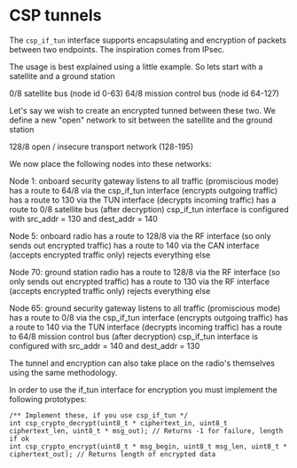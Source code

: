 CSP tunnels
===========

The `csp_if_tun` interface supports encapsulating and encryption of packets between two endpoints.
The inspiration comes from IPsec.

The usage is best explained using a little example. So lets start with a satellite and a ground station

0/8 satellite bus (node id 0-63)
64/8 mission control bus (node id 64-127)

Let's say we wish to create an encrypted tunned between these two. We define a new "open" network to sit
between the satellite and the ground station

128/8 open / insecure transport network (128-195)

We now place the following nodes into these networks:

Node 1: onboard security gateway
    listens to all traffic (promiscious mode)
    has a route to 64/8 via the csp_if_tun interface (encrypts outgoing traffic)
    has a route to 130 via the TUN interface (decrypts incoming traffic)
    has a route to 0/8 satellite bus (after decryption)
    csp_if_tun interface is configured with src_addr = 130 and dest_addr = 140

Node 5: onboard radio
    has a route to 128/8 via the RF interface (so only sends out encrypted traffic)
    has a route to 140 via the CAN interface (accepts encrypted traffic only)
    rejects everything else

Node 70: ground station radio
    has a route to 128/8 via the RF interface (so only sends out encrypted traffic)
    has a route to 130 via the RF interface (accepts encrypted traffic only)
    rejects everything else

Node 65: ground security gateway
    listens to all traffic (promiscious mode)
    has a route to 0/8 via the csp_if_tun interface (encrypts outgoing traffic)
    has a route to 140 via the TUN interface (decrypts incoming traffic)
    has a route to 64/8 mission control bus (after decryption)
    csp_if_tun interface is configured with src_addr = 140 and dest_addr = 130

The tunnel and encryption can also take place on the radio's themselves using the same
methodology.

In order to use the if_tun interface for encryption you must implement the following
prototypes:

```
/** Implement these, if you use csp_if_tun */
int csp_crypto_decrypt(uint8_t * ciphertext_in, uint8_t ciphertext_len, uint8_t * msg_out); // Returns -1 for failure, length if ok
int csp_crypto_encrypt(uint8_t * msg_begin, uint8_t msg_len, uint8_t * ciphertext_out); // Returns length of encrypted data
```




